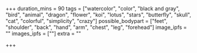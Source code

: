 +++
duration_mins = 90
tags = ["watercolor", "color", "black and gray", "bird", "animal", "dragon", "flower", "koi", "lotus", "stars", "butterfly", "skull", "cat", "colorful", "simplicity", "crazy"]
possible_bodypart = ["feet", "shoulder", "back", "hand", "arm", "chest", "leg", "forehead"]
image_ipfs = ""
images_ipfs = [""]
extra = ""

+++
